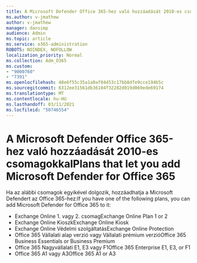 ```yaml
---
title: A Microsoft Defender Office 365-hez való hozzáadását 2010-es csomagokkal
ms.author: v-jmathew
author: v-jmathew
manager: dansimp
audience: Admin
ms.topic: article
ms.service: o365-administration
ROBOTS: NOINDEX, NOFOLLOW
localization_priority: Normal
ms.collection: Adm_O365
ms.custom:
- "9000760"
- "7391"
ms.openlocfilehash: 48e6f55c35a1a0af04453c17bb8dfe9cce194b5c
ms.sourcegitcommit: 6312ee31561db36104f32282d019d069ede69174
ms.translationtype: MT
ms.contentlocale: hu-HU
ms.lasthandoff: 03/11/2021
ms.locfileid: "50746554"
---
```

# <a name="plans-that-let-you-add-microsoft-defender-for-office-365"></a><span data-ttu-id="2f71b-102">A Microsoft Defender Office 365-hez való hozzáadását 2010-es csomagokkal</span><span class="sxs-lookup"><span data-stu-id="2f71b-102">Plans that let you add Microsoft Defender for Office 365</span></span>

<span data-ttu-id="2f71b-103">Ha az alábbi csomagok egyikével dolgozik, hozzáadhatja a Microsoft Defendert az Office 365-hez:</span><span class="sxs-lookup"><span data-stu-id="2f71b-103">If you have one of the following plans, you can add Microsoft Defender for Office 365 to it:</span></span>

- <span data-ttu-id="2f71b-104">Exchange Online 1. vagy 2. csomag</span><span class="sxs-lookup"><span data-stu-id="2f71b-104">Exchange Online Plan 1 or 2</span></span>
- <span data-ttu-id="2f71b-105">Exchange Online Kioszk</span><span class="sxs-lookup"><span data-stu-id="2f71b-105">Exchange Online Kiosk</span></span>
- <span data-ttu-id="2f71b-106">Exchange Online Védelmi szolgáltatás</span><span class="sxs-lookup"><span data-stu-id="2f71b-106">Exchange Online Protection</span></span>
- <span data-ttu-id="2f71b-107">Office 365 Vállalati alap verzió vagy Vállalati prémium verzió</span><span class="sxs-lookup"><span data-stu-id="2f71b-107">Office 365 Business Essentials or Business Premium</span></span>
- <span data-ttu-id="2f71b-108">Office 365 Nagyvállalati E1, E3 vagy F1</span><span class="sxs-lookup"><span data-stu-id="2f71b-108">Office 365 Enterprise E1, E3, or F1</span></span>
- <span data-ttu-id="2f71b-109">Office 365 A1 vagy A3</span><span class="sxs-lookup"><span data-stu-id="2f71b-109">Office 365 A1 or A3</span></span>
